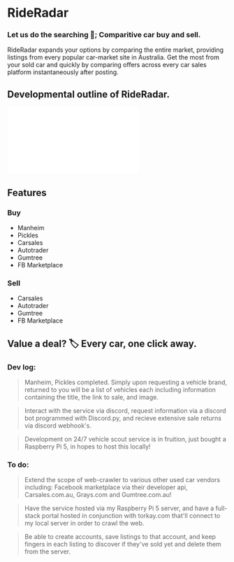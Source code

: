 # RideRadar
### Let us do the searching 🔎; Comparitive car buy and sell.

RideRadar expands your options by comparing the entire market, providing listings from every popular car-market site in Australia.
Get the most from your sold car and quickly by comparing offers across every car sales platform instantaneously after posting.

## Developmental outline of RideRadar.
![Showcase Image](mindmap.md)

## Features
### Buy
- Manheim
- Pickles
- Carsales
- Autotrader
- Gumtree
- FB Marketplace
### Sell
- Carsales
- Autotrader
- Gumtree
- FB Marketplace

## Value a deal? 🏷️ Every car, one click away.

### Dev log:
> Manheim, Pickles completed. Simply upon requesting a vehicle brand, returned to you will be a list of vehicles each including information containing the title, the link to sale, and image.

> Interact with the service via discord, request information via a discord bot programmed with Discord.py, and recieve extensive sale returns via discord webhook's.

> Development on 24/7 vehicle scout service is in fruition, just bought a Raspberry Pi 5, in hopes to host this locally!

### To do:
> Extend the scope of web-crawler to various other used car vendors including: Facebook marketplace via their developer api, Carsales.com.au, Grays.com and Gumtree.com.au!

> Have the service hosted via my Raspberry Pi 5 server, and have a full-stack portal hosted in conjunction with torkay.com that'll connect to my local server in order to crawl the web.

> Be able to create accounts, save listings to that account, and keep fingers in each listing to discover if they've sold yet and delete them from the server. 



